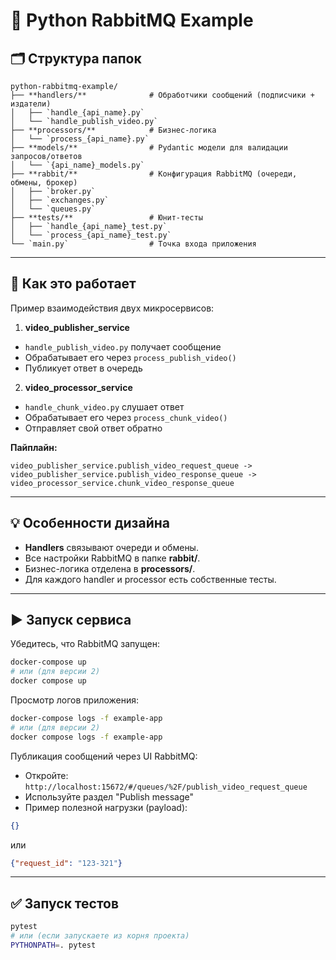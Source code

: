 # 🐇 Python RabbitMQ Example

## 🗂 Структура папок

```
python-rabbitmq-example/
├── **handlers/**              # Обработчики сообщений (подписчики + издатели)
│   ├── `handle_{api_name}.py`
│   └── `handle_publish_video.py`
├── **processors/**            # Бизнес-логика
│   └── `process_{api_name}.py`
├── **models/**                # Pydantic модели для валидации запросов/ответов
│   └── `{api_name}_models.py`
├── **rabbit/**                # Конфигурация RabbitMQ (очереди, обмены, брокер)
│   ├── `broker.py`
│   ├── `exchanges.py`
│   └── `queues.py`
├── **tests/**                 # Юнит-тесты
│   ├── `handle_{api_name}_test.py`
│   └── `process_{api_name}_test.py`
└── `main.py`                  # Точка входа приложения
```

---

## 🔁 Как это работает

Пример взаимодействия двух микросервисов:

1. **video_publisher_service**

- `handle_publish_video.py` получает сообщение
- Обрабатывает его через `process_publish_video()`
- Публикует ответ в очередь

2. **video_processor_service**

- `handle_chunk_video.py` слушает ответ
- Обрабатывает его через `process_chunk_video()`
- Отправляет свой ответ обратно

**Пайплайн:**

```
video_publisher_service.publish_video_request_queue -> 
video_publisher_service.publish_video_response_queue -> 
video_processor_service.chunk_video_response_queue
```

---

## 💡 Особенности дизайна

- **Handlers** связывают очереди и обмены.
- Все настройки RabbitMQ в папке **rabbit/**.
- Бизнес-логика отделена в **processors/**.
- Для каждого handler и processor есть собственные тесты.

---

## ▶️ Запуск сервиса

Убедитесь, что RabbitMQ запущен:

```bash
docker-compose up
# или (для версии 2)
docker compose up
```

Просмотр логов приложения:

```bash
docker-compose logs -f example-app
# или (для версии 2)
docker compose logs -f example-app
```

Публикация сообщений через UI RabbitMQ:

- Откройте: `http://localhost:15672/#/queues/%2F/publish_video_request_queue`
- Используйте раздел "Publish message"
- Пример полезной нагрузки (payload):

```json
{}
```

или

```json
{"request_id": "123-321"}
```

---

## ✅ Запуск тестов

```bash
pytest
# или (если запускаете из корня проекта)
PYTHONPATH=. pytest
```
